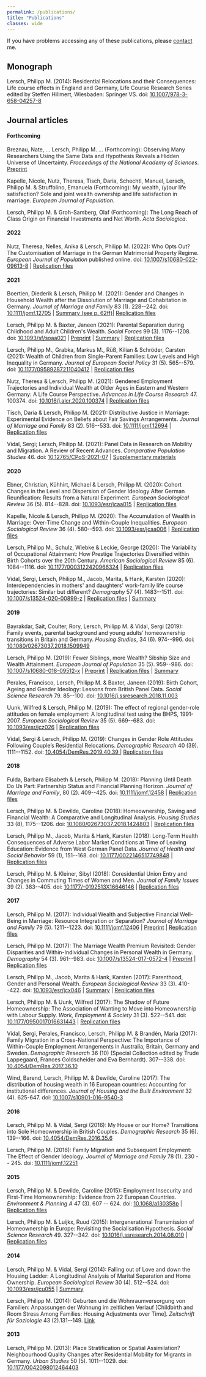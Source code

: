 ```yaml
---
permalink: /publications/
title: "Publications"
classes: wide
---
```


If you have problems accessing any of these publications, please [contact](/contact) me.

## Monograph

Lersch, Philipp M. (2014): Residential Relocations and their Consequences: Life course effects in England and Germany, Life Course Research Series edited by Steffen Hillmert, Wiesbaden: Springer VS. doi: [10.1007/978-3-658-04257-8](http://dx.doi.org/10.1007/978-3-658-04257-8) 

## Journal articles

#### Forthcoming

Breznau, Nate, ... Lersch, Philipp M. ... (Forthcoming): Observing Many Researchers Using the Same Data and Hypothesis Reveals a Hidden Universe of Uncertainty. *Proceedings of the National Academy of Sciences*. [Preprint](https://osf.io/preprints/metaarxiv/cd5j9/)

Kapelle, Nicole, Nutz, Theresa, Tisch, Daria, Schechtl, Manuel, Lersch, Philipp M. & Struffolino, Emanuela (Forthcoming): My wealth, (y)our life satisfaction? Sole and joint wealth ownership and life satisfaction in marriage. *European Journal of Population*.

Lersch, Philipp M. & Groh-Samberg, Olaf (Forthcoming): The Long Reach of Class Origin on Financial Investments and Net Worth. *Acta Sociologica*. 

#### 2022

Nutz, Theresa, Nelles, Anika & Lersch, Philipp M. (2022): Who Opts Out? The Customisation of Marriage in the German Matrimonial Property Regime. *European Journal of Population* published online. doi: [10.1007/s10680-022-09613-8](http://dx.doi.org/10.1007/s10680-022-09613-8) \| [Replication files](https://osf.io/uet85/) 

#### 2021

Boertien, Diederik & Lersch, Philipp M. (2021): Gender and Changes in Household Wealth after the Dissolution of Marriage and Cohabitation in Germany. *Journal of Marriage and Family* 83 (1). 228--242. doi: [10.1111/jomf.12705](http://dx.doi.org/10.1111/jomf.12705) \| [Summary (see p. 62ff)](https://www.neodemos.info/wp-content/uploads/2021/05/50anni-divorzio-ok-2.pdf)\| [Replication files](https://doi.org/10.17605/OSF.IO/GTKH7) 

Lersch, Philipp M. & Baxter, Janeen (2021): Parental Separation during Childhood and Adult Children's Wealth. *Social Forces* 99 (3). 1176--1208.  doi: [10.1093/sf/soaa021](http://dx.doi.org/10.1093/sf/soaa021) \| [Preprint](https://www.lifecoursecentre.org.au/wp-content/uploads/2018/06/2015-15-LCC-Working-Paper-Lersch-and-Baxter.pdf) \| [Summary](https://www.childandfamilyblog.com/child-development/how-divorce-affects-childrens-wealth-ability-to-earn/) \| [Replication files](https://osf.io/efh5x/) 

Lersch, Philipp M., Grabka, Markus M., Rüß, Kilian & Schröder, Carsten (2021): Wealth of Children from Single-Parent Families: Low Levels and High Inequality in Germany. *Journal of European Social Policy* 31 (5). 565--579. doi: [10.1177/09589287211040412](http://dx.doi.org/10.1177/09589287211040412) \| [Replication files](https://OSF.IO/YTGM8) 

Nutz, Theresa & Lersch, Philipp M. (2021): Gendered Employment Trajectories and Individual Wealth at Older Ages in Eastern and Western Germany: A Life Course Perspective. *Advances in Life Course Research* 47. 100374. doi: [10.1016/j.alcr.2020.100374](http://dx.doi.org/10.1016/j.alcr.2020.100374) \| [Replication files](https://osf.io/49nh6/) 

Tisch, Daria & Lersch, Philipp M. (2021): Distributive Justice in Marriage: Experimental Evidence on Beliefs about Fair Savings Arrangements. *Journal of Marriage and Family* 83 (2). 516--533. doi: [10.1111/jomf.12694](http://dx.doi.org/10.1111/jomf.12694) \| [Replication files](https://osf.io/h4uvb/) 

Vidal, Sergi; Lersch, Philipp M. (2021): Panel Data in Research on Mobility and Migration. A Review of Recent Advances. *Comparative Population Studies* 46. doi: [10.12765/CPoS-2021-07](http://dx.doi.org/10.12765/CPoS-2021-07) \| [Supplementary materials](https://osf.io/nzbj8/) 


#### 2020

Ebner, Christian, Kühhirt, Michael & Lersch, Philipp M. (2020): Cohort Changes in the Level and Dispersion of Gender Ideology After German Reunification: Results from a Natural Experiment. *European Sociological Review* 36 (5). 814--828. doi: [10.1093/esr/jcaa015](https://academic.oup.com/esr/advance-article/doi/10.1093/esr/jcaa015/5825421?guestAccessKey=753b0df7-7880-4abb-bd5a-23a60b76a910) \| [Replication files](https://doi.org/10.17605/OSF.IO/836VM) 

Kapelle, Nicole & Lersch, Philipp M. (2020): The Accumulation of Wealth in Marriage: Over-Time Change and Within-Couple Inequalities. *European Sociological Review* 36 (4). 580--593. doi: [10.1093/esr/jcaa006](https://academic.oup.com/esr/advance-article/doi/10.1093/esr/jcaa006/5753972?guestAccessKey=bb96271f-1ff7-426b-a09c-dfb29ef16331) \| [Replication files](https://osf.io/7q9fk/) 

Lersch, Philipp M., Schulz, Wiebke & Leckie, George (2020): The Variability of Occupational Attainment: How Prestige Trajectories Diversified within Birth Cohorts over the 20th Century. *American Sociological Review* 85 (6). 1084--1116. doi: [10.1177/0003122420966324](http://dx.doi.org/10.1177/0003122420966324) \| [Replication files](https://doi.org/10.17605/OSF.IO/DEHX7)

Vidal, Sergi, Lersch, Philipp M., Jacob, Marita, & Hank, Karsten (2020): Interdependencies in mothers' and daughters' work-family life course trajectories: Similar but different? *Demography* 57 (4). 1483--1511. doi: [10.1007/s13524-020-00899-z](http://dx.doi.org/10.1007/s13524-020-00899-z) \| [Replication files](https://doi.org/10.17605/OSF.IO/EFXWQ) \| [Summary](https://www.niussp.org/gender-issues/intergenerational-transmission-of-womens-life-courses-in-germany/)

#### 2019

Bayrakdar, Sait, Coulter, Rory, Lersch, Philipp M. & Vidal, Sergi (2019): Family events, parental background and young adults’ homeownership transitions in Britain and Germany. *Housing Studies*, 34 (6). 974--996. doi: [10.1080/02673037.2018.1509949](https://doi.org/10.1080/02673037.2018.1509949)

Lersch, Philipp M. (2019): Fewer Siblings, more Wealth? Sibship Size and Wealth Attainment. *European Journal of Population* 35 (5). 959--986. doi: [10.1007/s10680-018-09512-x](https://doi.org/10.1007/s10680-018-09512-x) \| [Preprint](https://osf.io/preprints/socarxiv/9hy6x) \| [Replication files](http://doi.org/10.17605/OSF.IO/S62ED) \| [Summary](https://www.niussp.org/family-and-households/more-siblings-less-wealth-in-todays-germany/)

Perales, Francisco, Lersch, Philipp M. & Baxter, Janeen (2019): Birth Cohort, Ageing and Gender Ideology: Lessons from British Panel Data. *Social Science Research* 79. 85--100. doi: [10.1016/j.ssresearch.2018.11.003](https://doi.org/10.1016/j.ssresearch.2018.11.003)
	
Uunk, Wilfred & Lersch, Philipp M. (2019): The effect of regional gender-role attitudes on female employment: A longitudinal test using the BHPS, 1991-2007. *European Sociological Review* 35 (5). 669--683. doi: [10.1093/esr/jcz026](http://dx.doi.org/10.1093/esr/jcz026) \| [Replication files](https://osf.io/kr2yb/) 

Vidal, Sergi & Lersch, Philipp M. (2019): Changes in Gender Role Attitudes Following Couple’s Residential Relocations. *Demographic Research* 40 (39). 1111--1152. doi: [10.4054/DemRes.2019.40.39 ](http://dx.doi.org/10.4054/DemRes.2019.40.39) \| [Replication files](https://osf.io/v6nw8/) 

#### 2018

Fulda, Barbara Elisabeth & Lersch, Philipp M.  (2018): Planning Until Death Do Us Part: Partnership Status and Financial Planning Horizon. *Journal of Marriage and Family*, 80 (2). 409--425. doi: [10.1111/jomf.12458](https://doi.org/10.1111/jomf.12458) \| [Replication files](http://osf.io/grp8t) 

Lersch, Philipp M. & Dewilde, Caroline (2018): Homeownership, Saving and Financial Wealth: A Comparative and Longitudinal Analysis. *Housing Studies* 33 (8), 1175--1206. doi: [10.1080/02673037.2018.1424803](https://doi.org/10.1080/02673037.2018.1424803) \| [Replication files](http://osf.io/asdpy) 

Lersch, Philipp M., Jacob, Marita & Hank, Karsten (2018): Long-Term Health Consequences of Adverse Labor Market Conditions at Time of Leaving Education: Evidence from West German Panel Data. *Journal of Health and Social Behavior* 59 (1), 151--168. doi: [10.1177/0022146517749848](https://doi.org/10.1177/0022146517749848) \| [Replication files](http://osf.io/hn9pv) 

Lersch, Philipp M. & Kleiner, Sibyl (2018): Coresidential Union Entry and Changes in Commuting Times of Women and Men. *Journal of Family Issues* 39 (2). 383--405. doi: [10.1177/\-0192513X16646146](http://dx.doi.org/10.1177/0192513X16646146) \| [Replication files](https://doi.org/10.17605/OSF.IO/RYZ5P)

#### 2017

Lersch, Philipp M. (2017): Individual Wealth and Subjective Financial Well-Being in Marriage: Resource Integration or Separation? *Journal of Marriage and Family* 79 (5). 1211--1223. doi: [10.1111/jomf.12406](http://dx.doi.org/10.1111/jomf.12406) \| [Preprint](https://osf.io/rmu5p/) \| [Replication files](http://osf.io/uqejn) 

Lersch, Philipp M. (2017): The Marriage Wealth Premium Revisited: Gender Disparities and Within-Individual Changes in Personal Wealth in Germany. *Demography* 54 (3). 961--983. doi: [10.1007/s13524-017-0572-4](http://dx.doi.org/10.1007/s13524-017-0572-4) \| [Preprint](https://osf.io/preprints/socarxiv/yqgdm/) \| [Replication files](http://osf.io/4epv8) 

Lersch, Philipp M., Jacob, Marita & Hank, Karsten (2017): Parenthood, Gender and Personal Wealth. *European Sociological Review* 33 (3). 410--422. doi: [10.1093/esr/jcx046](http://dx.doi.org/10.1093/esr/jcx046) \| [Summary](https://theconversation.com/study-mothers-are-less-wealthy-than-women-without-children-76193) \| [Replication files](https://osf.io/ndx9w/) 

Lersch, Philipp M. & Uunk, Wilfred (2017): The Shadow of Future Homeownership: The Association of Wanting to Move into Homeownership with Labour Supply. *Work, Employment & Society* 31 (3). 522--541. doi: [10.1177/0950017016631443](http://dx.doi.org/10.1177/0950017016631443) \| [Replication files](http://dx.doi.org/10.17605/OSF.IO/ZBJGD)

Vidal, Sergi, Perales, Francisco, Lersch, Philipp M. & Brandén, Maria (2017): Family Migration in a Cross-National Perspective: The Importance of Within-Couple Employment Arrangements in Australia, Britain, Germany and Sweden. *Demographic Research* 36 (10) (Special Collection edited by Trude Lappegaard, Frances Goldscheider and Eva Bernhardt). 307--338. doi: [10.4054/DemRes.2017.36.10](http://dx.doi.org/10.4054/DemRes.2017.36.10) 

Wind, Barend, Lersch, Philipp M. & Dewilde, Caroline (2017): The distribution of housing wealth in 16 European countries: Accounting for institutional differences. *Journal of Housing and the Built Environment* 32 (4). 625-647. doi: [10.1007/s10901-016-9540-3](http://link.springer.com/article/10.1007/s10901-016-9540-3) 

#### 2016

Lersch, Philipp M. & Vidal, Sergi (2016): My House or our Home? Transitions into Sole Homeownership in British Couples. *Demographic Research* 35 (6). 139--166. doi: [10.4054/DemRes.2016.35.6](http://dx.doi.org/10.4054/DemRes.2016.35.6) 

Lersch, Philipp M. (2016): Family Migration and Subsequent Employment: The Effect of Gender Ideology. *Journal of Marriage and Family* 78 (1). 230 -- 245. doi: [10.1111/jomf.12251](http://dx.doi.org/10.1111/jomf.12251) 

#### 2015

Lersch, Philipp M. & Dewilde, Caroline (2015): Employment Insecurity and First-Time Homeownership: Evidence from 22 European Countries. *Environment & Planning A* 47 (3). 607 -- 624. doi: [10.1068/a130358p](http://dx.doi.org/10.1068/a130358p) \| [Replication files](http://dx.doi.org/10.17605/OSF.IO/93QWD)

Lersch, Philipp M. & Luijkx, Ruud (2015): Intergenerational Transmission of Homeownership in Europe: Revisiting the Socialisation Hypothesis. *Social Science Research* 49. 327--342. doi: [10.1016/j.ssresearch.2014.08.010](http://dx.doi.org/10.1016/j.ssresearch.2014.08.010) \| [Replication files](http://dx.doi.org/10.17605/OSF.IO/URHSF)

#### 2014

Lersch, Philipp M. & Vidal, Sergi (2014): Falling out of Love and down the Housing Ladder: A Longitudinal Analysis of Marital Separation and Home Ownership. *European Sociological Review* 30 (4). 512--524. doi: [10.1093/esr/jcu055](http://esr.oxfordjournals.org/content/30/4/512.full.pdf) \| [Summary](http://www.population-europe.eu/pop-digest/falling-out-love-and-down-housing-ladder) 

Lersch, Philipp M. (2014): Geburten und die Wohnraumversorgung von Familien: Anpassungen der Wohnung im zeitlichen Verlauf  [Childbirth and Room Stress Among Families: Housing Adjustments over Time]. *Zeitschrift für Soziologie* 43 (2).131--149. [Link](http://www.zfs-online.org/index.php/zfs/article/view/3163) 

#### 2013
	
Lersch, Philipp M. (2013): Place Stratification or Spatial Assimilation? Neighbourhood Quality Changes after Residential Mobility for Migrants in Germany. *Urban Studies* 50 (5). 1011--1029. doi: [10.1177/0042098012464403](http://dx.doi.org/10.1177/0042098012464403) 
